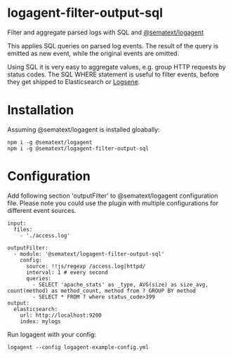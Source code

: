 # logagent-filter-output-sql
Filter and aggregate parsed logs with SQL  and [@sematext/logagent](https://sematext.com/logagent)

This applies SQL queries on parsed log events. The result of the query is emitted as new event, while the original events are omitted. 

Using SQL it is very easy to aggregate values, e.g. group HTTP requests by status codes. The SQL WHERE statement is useful to filter events, before they get shipped to Elasticsearch or [Logsene](https://sematext.com/logsene). 

# Installation 

Assuming @sematext/logagent is installed gloabally: 

```
npm i -g @sematext/logagent
npm i -g @sematext/logagent-filter-output-sql
```

# Configuration 

Add following section 'outputFilter' to @sematext/logagent configuration file. Please note you could use the plugin with multiple configurations for different event sources. 

```
input: 
  files:
    - './access.log'

outputFilter:
  - module: '@sematext/logagent-filter-output-sql'
    config:
      source: !!js/regexp /access.log|httpd/
      interval: 1 # every second
      queries:
        - SELECT 'apache_stats' as _type, AVG(size) as size_avg, count(method) as method_count, method from ? GROUP BY method
        - SELECT * FROM ? where status_code>399
output:
  elasticsearch:
    url: http://localhost:9200
    index: mylogs
```

Run logagent with your config: 
```
logagent --config logagent-example-config.yml 
```
